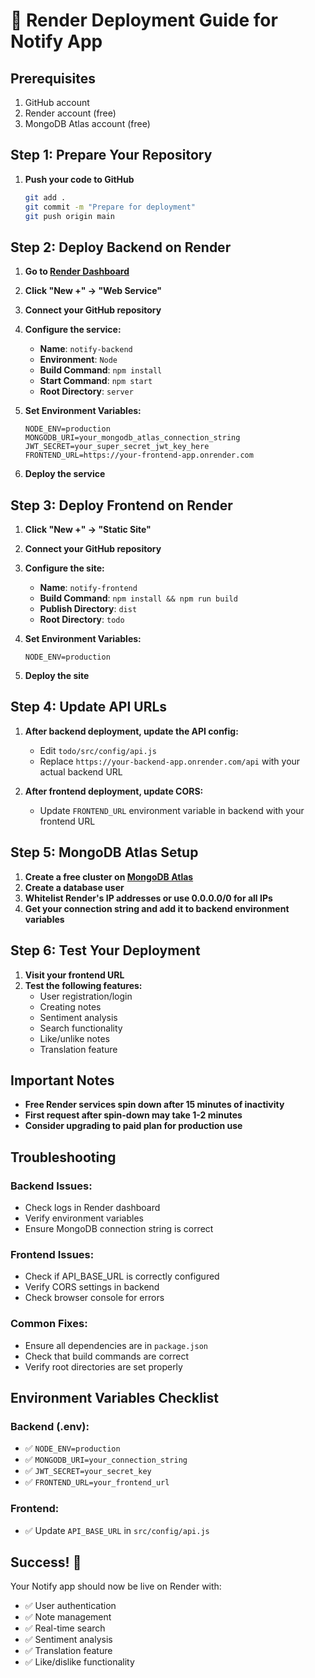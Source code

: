 # 🚀 Render Deployment Guide for Notify App

## Prerequisites
1. GitHub account
2. Render account (free)
3. MongoDB Atlas account (free)

## Step 1: Prepare Your Repository

1. **Push your code to GitHub**
   ```bash
   git add .
   git commit -m "Prepare for deployment"
   git push origin main
   ```

## Step 2: Deploy Backend on Render

1. **Go to [Render Dashboard](https://dashboard.render.com/)**
2. **Click "New +" → "Web Service"**
3. **Connect your GitHub repository**
4. **Configure the service:**
   - **Name**: `notify-backend`
   - **Environment**: `Node`
   - **Build Command**: `npm install`
   - **Start Command**: `npm start`
   - **Root Directory**: `server`

5. **Set Environment Variables:**
   ```
   NODE_ENV=production
   MONGODB_URI=your_mongodb_atlas_connection_string
   JWT_SECRET=your_super_secret_jwt_key_here
   FRONTEND_URL=https://your-frontend-app.onrender.com
   ```

6. **Deploy the service**

## Step 3: Deploy Frontend on Render

1. **Click "New +" → "Static Site"**
2. **Connect your GitHub repository**
3. **Configure the site:**
   - **Name**: `notify-frontend`
   - **Build Command**: `npm install && npm run build`
   - **Publish Directory**: `dist`
   - **Root Directory**: `todo`

4. **Set Environment Variables:**
   ```
   NODE_ENV=production
   ```

5. **Deploy the site**

## Step 4: Update API URLs

1. **After backend deployment, update the API config:**
   - Edit `todo/src/config/api.js`
   - Replace `https://your-backend-app.onrender.com/api` with your actual backend URL

2. **After frontend deployment, update CORS:**
   - Update `FRONTEND_URL` environment variable in backend with your frontend URL

## Step 5: MongoDB Atlas Setup

1. **Create a free cluster on [MongoDB Atlas](https://www.mongodb.com/atlas)**
2. **Create a database user**
3. **Whitelist Render's IP addresses or use 0.0.0.0/0 for all IPs**
4. **Get your connection string and add it to backend environment variables**

## Step 6: Test Your Deployment

1. **Visit your frontend URL**
2. **Test the following features:**
   - User registration/login
   - Creating notes
   - Sentiment analysis
   - Search functionality
   - Like/unlike notes
   - Translation feature

## Important Notes

- **Free Render services spin down after 15 minutes of inactivity**
- **First request after spin-down may take 1-2 minutes**
- **Consider upgrading to paid plan for production use**

## Troubleshooting

### Backend Issues:
- Check logs in Render dashboard
- Verify environment variables
- Ensure MongoDB connection string is correct

### Frontend Issues:
- Check if API_BASE_URL is correctly configured
- Verify CORS settings in backend
- Check browser console for errors

### Common Fixes:
- Ensure all dependencies are in `package.json`
- Check that build commands are correct
- Verify root directories are set properly

## Environment Variables Checklist

### Backend (.env):
- ✅ `NODE_ENV=production`
- ✅ `MONGODB_URI=your_connection_string`
- ✅ `JWT_SECRET=your_secret_key`
- ✅ `FRONTEND_URL=your_frontend_url`

### Frontend:
- ✅ Update `API_BASE_URL` in `src/config/api.js`

## Success! 🎉

Your Notify app should now be live on Render with:
- ✅ User authentication
- ✅ Note management
- ✅ Real-time search
- ✅ Sentiment analysis
- ✅ Translation feature
- ✅ Like/dislike functionality
